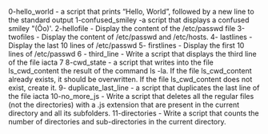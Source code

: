 0-hello_world - a script that prints “Hello, World”, followed by a new line to the standard output
1-confused_smiley -a script that displays a confused smiley "(Ôo)'.
2-hellofile - Display the content of the /etc/passwd file
3-twofiles - Display the content of /etc/passwd and /etc/hosts.
4- lastlines - Display the last 10 lines of /etc/passwd
5- firstlines - Display the first 10 lines of /etc/passwd
6 - third_line - Write a script that displays the third line of the file iacta
7
8-cwd_state - a script that writes into the file ls_cwd_content the result of the command ls -la. If the file ls_cwd_content already exists, it should be overwritten. If the file ls_cwd_content does not exist, create it.
9- duplicate_last_line - a script that duplicates the last line of the file iacta
10-no_more_js - Write a script that deletes all the regular files (not the directories) with a .js extension that are present in the current directory and all its subfolders.
11-directories - Write a script that counts the number of directories and sub-directories in the current directory.



